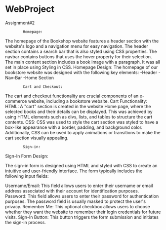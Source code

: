 # WebProject
Assignment#2

            Homepage:
The homepage of the Bookshop website features a header section with the website's logo and a navigation menu for easy navigation. 
The header section contains a search bar that is also styled using CSS properties. The navbar contains buttons that uses the hover property for their selection. The main content section includes a book image with a paragraph. It was all set in place using Styling in CSS. 
Homepage Design:
The homepage of our bookstore website was designed with the following key elements:
    -Header
    -Nav-Bar
    -Home Section

            Cart and Checkout:

The cart and checkout functionality are crucial components of an e-commerce website, including a bookstore website. 
Cart Functionality:
    HTML: 
    A "cart" section is created in the website Home page, where the selected books and their details can be displayed. This was achieved by using HTML elements such as divs, lists, and tables to structure the cart contents.
    CSS:
    CSS was used to style the cart section was styled to have a box-like appearance with a border, padding, and background color. Additionally, CSS can be used to apply animations or transitions to make the cart section visually appealing.

            Sign-in:
Sign-In Form Design:

The sign-in form is designed using HTML and styled with CSS to create an intuitive and user-friendly interface. The form typically includes the following input fields:

Username/Email: This field allows users to enter their username or email address associated with their account for identification purposes.
Password: This field allows users to enter their password for authentication purposes. The password field is usually masked to protect the user's privacy.
Remember Me: This optional checkbox allows users to choose whether they want the website to remember their login credentials for future visits.
Sign-In Button: This button triggers the form submission and initiates the sign-in process.

